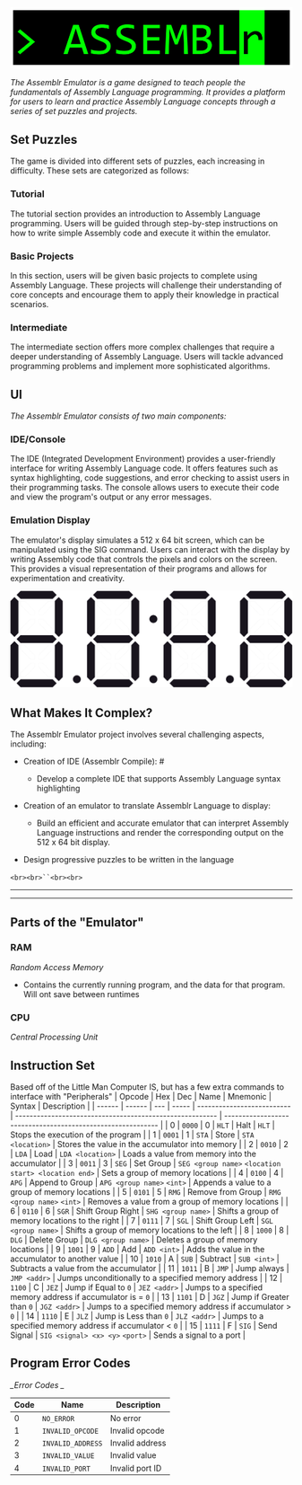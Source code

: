 <img src="assets\Assemblr Logo.png" alt="Assemblr Logo"/>

_The Assemblr Emulator is a game designed to teach people the fundamentals of Assembly Language programming. It provides a platform for users to learn and practice Assembly Language concepts through a series of set puzzles and projects._

## Set Puzzles

The game is divided into different sets of puzzles, each increasing in difficulty. These sets are categorized as follows:

### Tutorial

The tutorial section provides an introduction to Assembly Language programming. Users will be guided through step-by-step instructions on how to write simple Assembly code and execute it within the emulator.

### Basic Projects

In this section, users will be given basic projects to complete using Assembly Language. These projects will challenge their understanding of core concepts and encourage them to apply their knowledge in practical scenarios.

### Intermediate

The intermediate section offers more complex challenges that require a deeper understanding of Assembly Language. Users will tackle advanced programming problems and implement more sophisticated algorithms.

## UI

_The Assemblr Emulator consists of two main components:_

### IDE/Console

The IDE (Integrated Development Environment) provides a user-friendly interface for writing Assembly Language code. It offers features such as syntax highlighting, code suggestions, and error checking to assist users in their programming tasks. The console allows users to execute their code and view the program's output or any error messages.

### Emulation Display

The emulator's display simulates a 512 x 64 bit screen, which can be manipulated using the SIG command. Users can interact with the display by writing Assembly code that controls the pixels and colors on the screen. This provides a visual representation of their programs and allows for experimentation and creativity.

![Emulation Display](https://raw.githubusercontent.com/joshua-cotugno/Assemblr/main/README-resources/display.svg)

## What Makes It Complex?

The Assemblr Emulator project involves several challenging aspects, including:

- Creation of IDE (Assemblr Compile): #

  - Develop a complete IDE that supports Assembly Language syntax highlighting
- Creation of an emulator to translate Assemblr Language to display:

  - Build an efficient and accurate emulator that can interpret Assembly Language instructions and render the corresponding output on the 512 x 64 bit display.
- Design progressive puzzles to be written in the language

`<br><br>``<br><br>`

---

---

## Parts of the "Emulator"

### RAM

*_Random Access Memory_*

- Contains the currently running program, and the data for that program. Will ont save between runtimes

### CPU

*_Central Processing Unit_*

## Instruction Set

Based off of the Little Man Computer IS, but has a few extra commands to interface with "Peripherals"
| Opcode | Hex    | Dec | Name  | Mnemonic                   | Syntax                                                   | Description                                                 |
| ------ | ------ | --- | ----- | -------------------------- | -------------------------------------------------------- | ----------------------------------------------------------- |
| 0      | `0000` |  0  | `HLT` | Halt                       | `HLT`                                                    | Stops the execution of the program                          |
| 1      | `0001` |  1  | `STA` | Store                      | `STA <location>`                                         | Stores the value in the accumulator into memory             |
| 2      | `0010` |  2  | `LDA` | Load                       | `LDA <location>`                                         | Loads a value from memory into the accumulator              |
| 3      | `0011` |  3  | `SEG` | Set Group                  | `SEG <group name>` `<location start> <location end>`     | Sets a group of memory locations                            |
| 4      | `0100` |  4  | `APG` | Append to Group            | `APG <group name>` `<int>`                               | Appends a value to a group of memory locations              |
| 5      | `0101` |  5  | `RMG` | Remove from Group          | `RMG <group name>` `<int>`                               | Removes a value from a group of memory locations            |
| 6      | `0110` |  6  | `SGR` | Shift Group Right          | `SHG <group name>`                                       | Shifts a group of memory locations to the right             |
| 7      | `0111` |  7  | `SGL` | Shift Group Left           | `SGL <group name>`                                       | Shifts a group of memory locations to the left              |
| 8      | `1000` |  8  | `DLG` | Delete Group               | `DLG <group name>`                                       | Deletes a group of memory locations                         |
| 9      | `1001` |  9  | `ADD` | Add                        | `ADD <int>`                                              | Adds the value in the accumulator to another value          |
| 10     | `1010` |  A  | `SUB` | Subtract                   | `SUB <int>`                                              | Subtracts a value from the accumulator                      |
| 11     | `1011` |  B  | `JMP` | Jump always                | `JMP <addr>`                                             | Jumps unconditionally to a specified memory address         |
| 12     | `1100` |  C  | `JEZ` | Jump if Equal to `0`       | `JEZ <addr>`                                             | Jumps to a specified memory address if accumulator is = `0` |
| 13     | `1101` |  D  | `JGZ` | Jump if Greater than `0`   | `JGZ <addr>`                                             | Jumps to a specified memory address if accumulator > `0`    |
| 14     | `1110` |  E  | `JLZ` | Jump is Less than `0`      | `JLZ <addr>`                                             | Jumps to a specified memory address if accumulator < `0`    |
| 15     | `1111` |  F  | `SIG` | Send Signal                | `SIG <signal> <x> <y>` `<port>`                          | Sends a signal to a port                                    |

## Program Error Codes
*_Error Codes _*

| Code | Name | Description |
| ---- | ---- | ----------- |
| 0 | `NO_ERROR` | No error |
| 1 | `INVALID_OPCODE` | Invalid opcode |
| 2 | `INVALID_ADDRESS` | Invalid address |
| 3 | `INVALID_VALUE` | Invalid value |
| 4 | `INVALID_PORT` | Invalid port ID |

